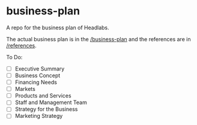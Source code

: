 # business-plan
A repo for the business plan of Headlabs.

The actual business plan is in the [/business-plan](/business-plan) and the references are in [/references](/references).

To Do:  
- [ ] Executive Summary  
- [ ] Business Concept  
- [ ] Financing Needs  
- [ ] Markets  
- [ ] Products and Services  
- [ ] Staff and Management Team  
- [ ] Strategy for the Business  
- [ ] Marketing Strategy  